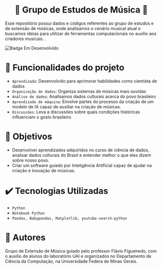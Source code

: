 <h1 align="center"> 🎵 Grupo de Estudos de Música 🎵 </h1>

<p>Esse repositório possui dados e códigos referentes ao grupo de estudos e de extensão de músicas, onde analisamos o cenário musical atual e buscamos ideias para utilizar de ferramentas computacionais no auxílio aos criadores musicais. .</p>

 ![Badge Em Desenvolvido](https://img.shields.io/badge/STATUS-EmDesenvolvimento-orange)

# 🔨 Funcionalidades do projeto

- `Aprendizado`: Desenvolvido para aprimorar habilidades como cientista de dados
- `Organização de dados`: Organiza sistemas de músicas mais ouvidas
- `Análise de dados`: Analisamos dados culturais acerca do povo brasileiro
- `Aprendizado de máquina`: Envolve partes do processo da criação de um modelo de IA capaz de auxiliar na criação de músicas. 
- `Discussões`: Leva a discussões sobre quais condições históricas influenciam o gosto brasileiro

# 👀 Objetivos

- Desenvolver aprendizados adquiridos no curso de ciência de dados, analisar dados culturais do Brasil e entender melhor o que eles dizem sobre nosso povo. 
- Criar um software guiado por Inteligência Artificial capaz de ajudar na criação e inovação de músicas.

# ✔️ Tecnologias Utilizadas

- `Python`
- `Notebook Python`
- `Pandas, Babypandas, Matplotlib, youtube-search-python`

# 👩 Autores

Grupo de Extensão de Música guiado pelo professor Flávio Figueiredo, com o auxílio de alunos do laboratório UAI e organizados no Departamento de Ciência da Computação, na Universidade Federa de Minas Gerais.
